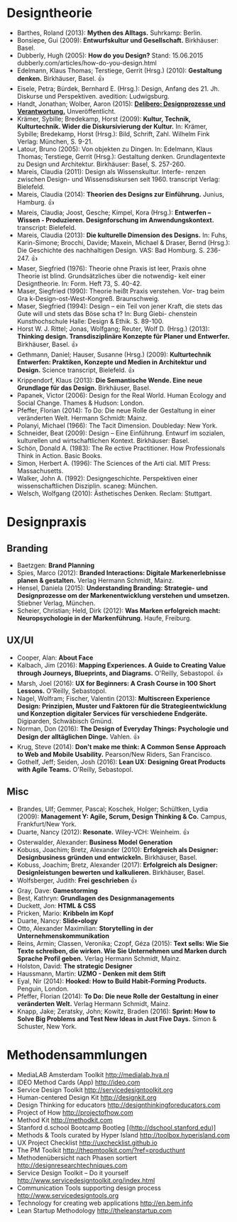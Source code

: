 # Designtheorie

- Barthes, Roland (2013): **Mythen des Alltags.** Suhrkamp: Berlin.
- Bonsiepe, Gui (2009): **Entwurfskultur und Gesellschaft.** Birkhäuser: Basel.
- Dubberly, Hugh (2005): **How do you Design?** Stand: 15.06.2015 dubberly.com/articles/how-do-you-design.html
- Edelmann, Klaus Thomas; Terstiege, Gerrit (Hrsg.) (2010): **Gestaltung denken.** Birkhäuser, Basel. 👍
- Eisele, Petra; Bürdek, Bernhard E. (Hrsg.): Design, Anfang des 21. Jh. Diskurse und Perspektiven. avedition: Ludwigsburg.
- Handt, Jonathan; Wolber, Aaron (2015): [**Delibero: Designprozesse und Verantwortung.**](http://designprozesse.de/assets/images/Delibero_Theorie_Web.pdf) Unveröffentlicht.
- Krämer, Sybille; Bredekamp, Horst (2009): **Kultur, Technik, Kulturtechnik. Wider die Diskursivierung der Kultur.** In: Krämer, Sybille; Bredekamp, Horst (Hrsg.): Bild, Schrift, Zahl. Wilhelm Fink Verlag: München, S. 9-21.
- Latour, Bruno (2005): Von objekten zu Dingen. In: Edelmann, Klaus Thomas; Terstiege, Gerrit (Hrsg.): Gestaltung denken. Grundlagentexte zu Design und Architektur. Birkhäuser: Basel, S. 257-260.
- Mareis, Claudia (2011): Design als Wissenskultur. Interfe- renzen zwischen Design- und Wissensdiskursen seit 1960. transcript Verlag: Bielefeld.
- Mareis, Claudia (2014): **Theorien des Designs zur Einführung.** Junius, Hamburg. 👍
- Mareis, Claudia; Joost, Gesche; Kimpel, Kora (Hrsg.): **Entwerfen – Wissen - Produzieren. Designforschung im Anwendungskontext.** transcript: Bielefeld.
- Mareis, Claudia (2013): **Die kulturelle Dimension des Designs.** In: Fuhs, Karin-Simone; Brocchi, Davide; Maxein, Michael & Draser, Bernd (Hrsg.): Die Geschichte des nachhaltigen Design. VAS: Bad Homburg. S. 236-247. 👍
- Maser, Siegfried (1976): Theorie ohne Praxis ist leer, Praxis ohne Theorie ist blind. Grundsätzliches über die notwendig- keit einer Designtheorie. In: Form. Heft 73, S. 40-42.
- Maser, Siegfried (1990): Theorie heißt Praxis verstehen. Vor- trag beim Gra k-Design-ost-West-Kongreß. Braunschweig.
- Maser, Siegfried (1994): Design – ein Teil von jener Kraft, die stets das Gute will und stets das Böse scha t? In: Burg Giebi- chenstein Kunsthochschule Halle: Design & Ethik. S. 89-100.
- Horst W. J. Rittel; Jonas, Wolfgang; Reuter, Wolf D. (Hrsg.) (2013): **Thinking design. Transdisziplinäre Konzepte für Planer und Entwerfer.** Birkhäuser, Basel. 👍
- Gethmann, Daniel; Hauser, Susanne (Hrsg.) (2009): **Kulturtechnik Entwerfen: Praktiken, Konzepte und Medien in Architektur und Design.** Science transcript, Bielefeld. 👍
- Krippendorf, Klaus (2013): **Die Semantische Wende. Eine neue Grundlage für das Design.** Birkhäuser, Basel.
- Papanek, Victor (2006): Design for the Real World. Human Ecology and Social Change. Thames & Hudson: London.
- Pfeffer, Florian (2014): To Do: Die neue Rolle der Gestaltung in einer veränderten Welt. Hermann Schmidt: Mainz.
- Polanyi, Michael (1966): The Tacit Dimension. Doubleday: New York.
- Schneider, Beat (2009): Design – Eine Einführung. Entwurf im sozialen, kulturellen und wirtschaftlichen Kontext. Birkhäuser: Basel.
- Schön, Donald A. (1983): The Re ective Practitioner. How Professionals Think in Action. Basic Books.
- Simon, Herbert A. (1996): The Sciences of the Arti cial. MIT Press: Massachusetts.
- Walker, John A. (1992): Designgeschichte. Perspektiven einer wissenschaftlichen Disziplin. scaneg: München.
- Welsch, Wolfgang (2010): Ästhetisches Denken. Reclam: Stuttgart.



# Designpraxis
## Branding
- Baetzgen: **Brand Planning**
- Spies, Marco (2012): **Branded Interactions: Digitale Markenerlebnisse planen & gestalten.** Verlag Hermann Schmidt, Mainz.
- Hensel, Daniela (2015): **Understanding Branding: Strategie- und Designprozesse om der Markenentwicklung verstehen und umsetzen.** Stiebner Verlag, München.
- Scheier, Christian; Held, Dirk (2012): **Was Marken erfolgreich macht: Neuropsychologie in der Markenführung.** Haufe, Freiburg.

## UX/UI
- Cooper, Alan: **About Face**
- Kalbach, Jim (2016): **Mapping Experiences. A Guide to Creating Value through Journeys, Blueprints, and Diagrams.** O'Reilly, Sebastopol. 👍
- Marsh, Joel (2016): **UX for Beginners: A Crash Course in 100 Short Lessons.** O'Reilly, Sebastopol.
- Nagel, Wolfram; Fischer, Valentin (2013): **Multiscreen Experience Design: Prinzipien, Muster und Faktoren für die Strategieentwicklung und Konzeption digitaler Services für verschiedene Endgeräte.** Digiparden, Schwäbisch Gmünd.
- Norman, Don (2016): **The Design of Everyday Things: Psychologie und Design der alltäglichen Dinge.** Vahlen. 👍
- Krug, Steve (2014): **Don't make me think: A Common Sense Approach to Web and Mobile Usability.** Pearson/New Riders, San Francisco.
- Gothelf, Jeff; Seiden, Josh (2016): **Lean UX: Designing Great Products with Agile Teams.** O'Reilly, Sebastopol.

## Misc
- Brandes, Ulf; Gemmer, Pascal; Koschek, Holger; Schültken, Lydia (2009): **Management Y: Agile, Scrum, Design Thinking & Co.** Campus, Frankfurt/New York.
- Duarte, Nancy (2012): **Resonate.** Wiley-VCH: Weinheim. 👍
- Osterwalder, Alexander: **Business Model Generation**
- Kobuss, Joachim; Bretz, Alexander (2010): **Erfolgreich als Designer: Designbusiness gründen und entwickeln.** Birkhäuser, Basel.
- Kobuss, Joachim; Bretz, Alexander (2017): **Erfolgreich als Designer: Designleistungen bewerten und kalkulieren.** Birkhäuser, Basel.
- Wolfsberger, Judith: **Frei geschrieben** 👍
- Gray, Dave: **Gamestorming**
- Best, Kathryn: **Grundlagen des Designmanagements**
- Duckett, Jon: **HTML & CSS**
- Pricken, Mario: **Kribbeln im Kopf**
- Duarte, Nancy: **Slide•ology**
- Otto, Alexander Maximilian: **Storytelling in der Unternehmenskommunikation**
- Reins, Armin; Classen, Veronika; Czopf, Géza (2015): **Text sells: Wie Sie Texte schreiben, die wirken. Wie Sie Unternehmen und Marken durch Sprache Profil geben.** Verlag Hermann Schmidt, Mainz.
- Holston, David: **The strategic Designer**
- Haussmann, Martin: **UZMO - Denken mit dem Stift**
- Eyal, Nir (2014): **Hooked: How to Build Habit-Forming Products.** Penguin, London.
- Pfeffer, Florian (2014): **To Do: Die neue Rolle der Gestaltung in einer veränderten Welt.** Verlag Hermann Schmidt, Mainz.
- Knapp, Jake; Zeratsky, John; Kowitz, Braden (2016): **Sprint: How to Solve Big Problems and Test New Ideas in Just Five Days.** Simon & Schuster, New York. 


# Methodensammlungen
- MediaLAB Amsterdam Toolkit http://medialab.hva.nl
- IDEO Method Cards (App) http://ideo.com
- Service Design Toolkit http://servicedesigntoolkit.org
- Human-centered Design Kit http://designkit.org
- Design Thinking for educators http://designthinkingforeducators.com
- Project of How http://projectofhow.com
- Method Kit http://methodkit.com
- Stanford d.school Bootcamp Bootleg [(http://dschool.stanford.edu)]
- Methods & Tools curated by Hyper Island http://toolbox.hyperisland.com
- UX Project Checklist http://uxchecklist.github.io
- The PM Toolkit http://thepmtoolkit.com/?ref=producthunt
- Methodenübersicht nach Phasen sortiert http://designresearchtechniques.com
- Service Design Toolkit – Do it yourself http://www.servicedesigntoolkit.org/index.html
- Communication Tools supporting design process http://www.servicedesigntools.org
- Technology for creating web applications http://en.bem.info
- Lean Startup Methodology http://theleanstartup.com
